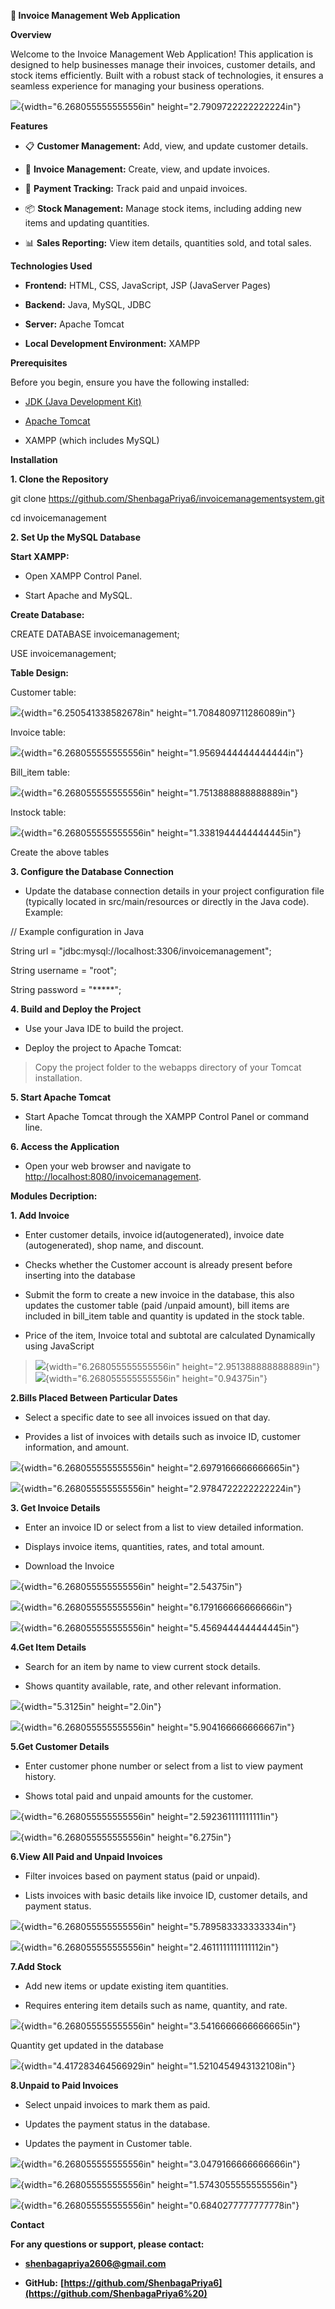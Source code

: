 **📄 Invoice Management Web Application**

**Overview**

Welcome to the Invoice Management Web Application! This application is
designed to help businesses manage their invoices, customer details, and
stock items efficiently. Built with a robust stack of technologies, it
ensures a seamless experience for managing your business operations.

![](./image1.png){width="6.268055555555556in"
height="2.7909722222222224in"}

**Features**

-   📋 **Customer Management:** Add, view, and update customer details.

-   🧾 **Invoice Management:** Create, view, and update invoices.

-   💸 **Payment Tracking:** Track paid and unpaid invoices.

-   📦 **Stock Management:** Manage stock items, including adding new
    items and updating quantities.

-   📊 **Sales Reporting:** View item details, quantities sold, and
    total sales.

**Technologies Used**

-   **Frontend:** HTML, CSS, JavaScript, JSP (JavaServer Pages)

-   **Backend:** Java, MySQL, JDBC

-   **Server:** Apache Tomcat

-   **Local Development Environment:** XAMPP

**Prerequisites**

Before you begin, ensure you have the following installed:

-   [JDK (Java Development
    Kit)](https://www.oracle.com/java/technologies/javase-downloads.html)

-   [Apache Tomcat](http://tomcat.apache.org/)

-   XAMPP (which includes MySQL)

**Installation**

**1. Clone the Repository**

git clone https://github.com/ShenbagaPriya6/invoicemanagementsystem.git

cd invoicemanagement

**2. Set Up the MySQL Database**

**Start XAMPP:**

-   Open XAMPP Control Panel.

-   Start Apache and MySQL.

**Create Database:**

CREATE DATABASE invoicemanagement;

USE invoicemanagement;

**Table Design:**

Customer table:

![](./image2.png){width="6.250541338582678in"
height="1.7084809711286089in"}

Invoice table:

![](./image3.png){width="6.268055555555556in"
height="1.9569444444444444in"}

Bill_item table:

![](./image4.png){width="6.268055555555556in"
height="1.7513888888888889in"}

Instock table:

![](./image5.png){width="6.268055555555556in"
height="1.3381944444444445in"}

Create the above tables

**3. Configure the Database Connection**

-   Update the database connection details in your project configuration
    file (typically located in src/main/resources or directly in the
    Java code). Example:

// Example configuration in Java

String url = \"jdbc:mysql://localhost:3306/invoicemanagement\";

String username = \"root\";

String password = \"\*\*\*\*\*\";

**4. Build and Deploy the Project**

-   Use your Java IDE to build the project.

-   Deploy the project to Apache Tomcat:

> Copy the project folder to the webapps directory of your Tomcat
> installation.

**5. Start Apache Tomcat**

-   Start Apache Tomcat through the XAMPP Control Panel or command line.

**6. Access the Application**

-   Open your web browser and navigate to
    <http://localhost:8080/invoicemanagement>.

**Modules Decription:**

**1. Add Invoice**

-   Enter customer details, invoice id(autogenerated), invoice date
    (autogenerated), shop name, and discount.

-   Checks whether the Customer account is already present before
    inserting into the database

-   Submit the form to create a new invoice in the database, this also
    updates the customer table (paid /unpaid amount), bill items are
    included in bill_item table and quantity is updated in the stock
    table.

-   Price of the item, Invoice total and subtotal are calculated
    Dynamically using JavaScript

> ![](./image6.png){width="6.268055555555556in"
> height="2.951388888888889in"}![](./image7.png){width="6.268055555555556in"
> height="0.94375in"}

**2.Bills Placed Between Particular Dates**

-   Select a specific date to see all invoices issued on that day.

-   Provides a list of invoices with details such as invoice ID,
    customer information, and amount.

![](./image8.png){width="6.268055555555556in"
height="2.6979166666666665in"}

![](./image9.png){width="6.268055555555556in"
height="2.9784722222222224in"}

**3. Get Invoice Details**

-   Enter an invoice ID or select from a list to view detailed
    information.

-   Displays invoice items, quantities, rates, and total amount.

-   Download the Invoice

![](./image10.png){width="6.268055555555556in" height="2.54375in"}

![](./image11.png){width="6.268055555555556in"
height="6.179166666666666in"}

![](./image12.png){width="6.268055555555556in"
height="5.456944444444445in"}

**4.Get Item Details**

-   Search for an item by name to view current stock details.

-   Shows quantity available, rate, and other relevant information.

![](./image13.png){width="5.3125in" height="2.0in"}

![](./image14.png){width="6.268055555555556in"
height="5.904166666666667in"}

**5.Get Customer Details**

-   Enter customer phone number or select from a list to view payment
    history.

-   Shows total paid and unpaid amounts for the customer.

![](./image15.png){width="6.268055555555556in"
height="2.592361111111111in"}

![](./image16.png){width="6.268055555555556in" height="6.275in"}

**6.View All Paid and Unpaid Invoices**

-   Filter invoices based on payment status (paid or unpaid).

-   Lists invoices with basic details like invoice ID, customer details,
    and payment status.

![](./image17.png){width="6.268055555555556in"
height="5.789583333333334in"}

![](./image18.png){width="6.268055555555556in"
height="2.4611111111111112in"}

**7.Add Stock**

-   Add new items or update existing item quantities.

-   Requires entering item details such as name, quantity, and rate.

![](./image19.png){width="6.268055555555556in"
height="3.5416666666666665in"}

Quantity get updated in the database

![](./image20.png){width="4.417283464566929in"
height="1.5210454943132108in"}

**8.Unpaid to Paid Invoices**

-   Select unpaid invoices to mark them as paid.

-   Updates the payment status in the database.

-   Updates the payment in Customer table.

![](./image21.png){width="6.268055555555556in"
height="3.0479166666666666in"}

![](./image22.png){width="6.268055555555556in"
height="1.5743055555555556in"}

![](./image23.png){width="6.268055555555556in"
height="0.6840277777777778in"}

**Contact**

**For any questions or support, please contact:**

-   [**shenbagapriya2606@gmail.com**](shenbagapriya2606@gmail.com)

-   **GitHub:**
    **[https://github.com/ShenbagaPriya6](https://github.com/ShenbagaPriya6%20)**
